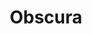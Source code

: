 ---
title: Obscura
tags: pieces
order: 5
image: obscura.webp
imageAlt: Obscura
description: Phytogram digitised print on glossy photographic paper, unframed
dimensions: 16.5 x 23.4 inch
---